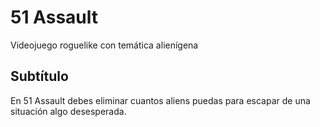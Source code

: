 # 51 Assault
 Videojuego roguelike con temática alienígena
 
 ## Subtítulo
En 51 Assault debes eliminar cuantos aliens puedas para escapar de una situación algo desesperada.
